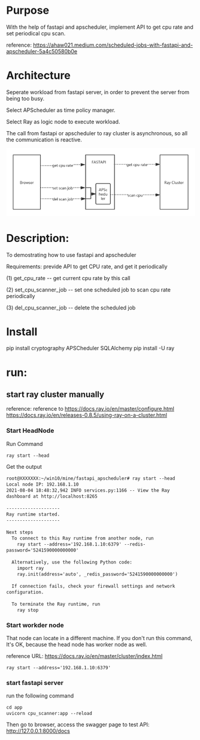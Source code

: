 
# Purpose
With the help of fastapi and apscheduler, implement API to get cpu rate and set periodical cpu scan.

reference:
https://ahaw021.medium.com/scheduled-jobs-with-fastapi-and-apscheduler-5a4c50580b0e

# Architecture

Seperate workload from fastapi server, in order to prevent the server from being too busy.

Select APScheduler as time policy manager.

Select Ray as logic node to execute workload.

The call from fastapi or apscheduler to ray cluster is asynchronous, so all the communication is reactive.

![components](pics/architect.png)

# Description:
To demostrating how to use fastapi and apscheduler

Requirements:
previde API to get CPU rate, and get it periodically

(1) get_cpu_rate -- get current cpu rate by this call

(2) set_cpu_scanner_job -- set one scheduled job to scan cpu rate periodically

(3) del_cpu_scanner_job -- delete the scheduled job


# Install
pip install cryptography APSCheduler SQLAlchemy
pip install -U ray

# run:
## start ray cluster manually

reference:
reference to  https://docs.ray.io/en/master/configure.html
https://docs.ray.io/en/releases-0.8.5/using-ray-on-a-cluster.html


### Start HeadNode

Run Command

```
ray start --head
```

Get the output
```
root@XXXXXXX:~/win10/mine/fastapi_apscheduler# ray start --head
Local node IP: 192.168.1.10
2021-08-04 18:48:32,942 INFO services.py:1166 -- View the Ray dashboard at http://localhost:8265

--------------------
Ray runtime started.
--------------------

Next steps
  To connect to this Ray runtime from another node, run
    ray start --address='192.168.1.10:6379' --redis-password='5241590000000000'

  Alternatively, use the following Python code:
    import ray
    ray.init(address='auto', _redis_password='5241590000000000')

  If connection fails, check your firewall settings and network configuration.

  To terminate the Ray runtime, run
    ray stop
```

### Start workder node 

That node can locate in a different machine.
If you don't run this command, It's OK, because the head node has worker node as well.

reference URL: https://docs.ray.io/en/master/cluster/index.html

```
ray start --address='192.168.1.10:6379'
```


### start fastapi server

run the following command
```
cd app
uvicorn cpu_scanner:app --reload
```

Then go to browser, access the swagger page to test API:
http://127.0.0.1:8000/docs



